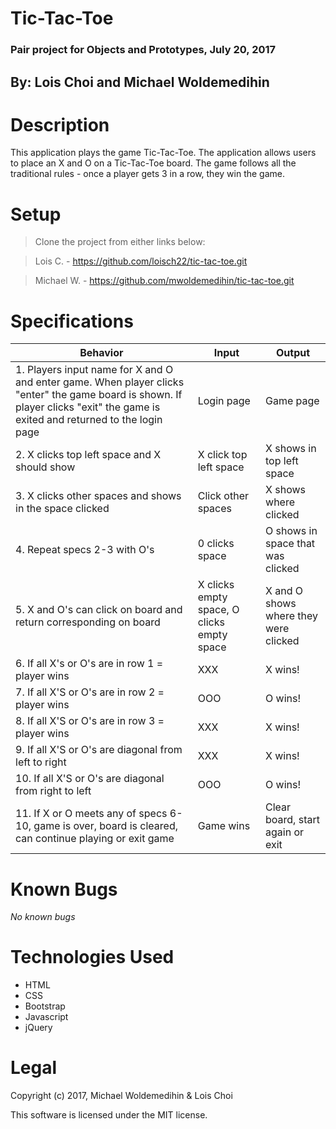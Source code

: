 # Tic-Tac-Toe
### Pair project for Objects and Prototypes, July 20, 2017
## By:  Lois Choi and Michael Woldemedihin

# Description
This application plays the game Tic-Tac-Toe. The application allows users to place an X and O on a Tic-Tac-Toe board. The game follows all the traditional rules - once a player gets 3 in a row, they win the game.

# Setup
> Clone the project from either links below:

> Lois C. - https://github.com/loisch22/tic-tac-toe.git

> Michael W. - https://github.com/mwoldemedihin/tic-tac-toe.git

# Specifications

Behavior | Input | Output
------- | --------| -------
 1. Players input name for X and O and enter game. When player clicks "enter" the game board is shown. If player clicks "exit" the game is exited and returned to the login page | Login page | Game page
 2. X clicks top left space and X should show| X click top left space | X shows in top left space
 3. X clicks other spaces and shows in the space clicked | Click other spaces | X shows where clicked
 4. Repeat specs 2-3 with O's | 0 clicks space | O shows in space that was clicked
 5. X and O's can click on board and return corresponding on board| X clicks empty space, O clicks empty space | X and O shows where they were clicked
 6. If all X's or O's are in row 1 = player wins| XXX | X wins!
 7. If all X'S or O's are in row 2 = player wins | OOO | O wins!
 8. If all X'S or O's are in row 3 = player wins | XXX | X wins!
 9. If all X'S or O's are diagonal from left to right | XXX | X wins!
 10. If all X'S or O's are diagonal from right to left | OOO | O wins!
 11. If X or O meets any of specs 6-10, game is over, board is cleared, can continue playing or exit game | Game wins | Clear board, start again or exit


# Known Bugs

_No known bugs_

# Technologies Used

- HTML
- CSS
- Bootstrap
- Javascript
- jQuery

# Legal
Copyright (c) 2017, Michael Woldemedihin & Lois Choi

This software is licensed under the MIT license.
